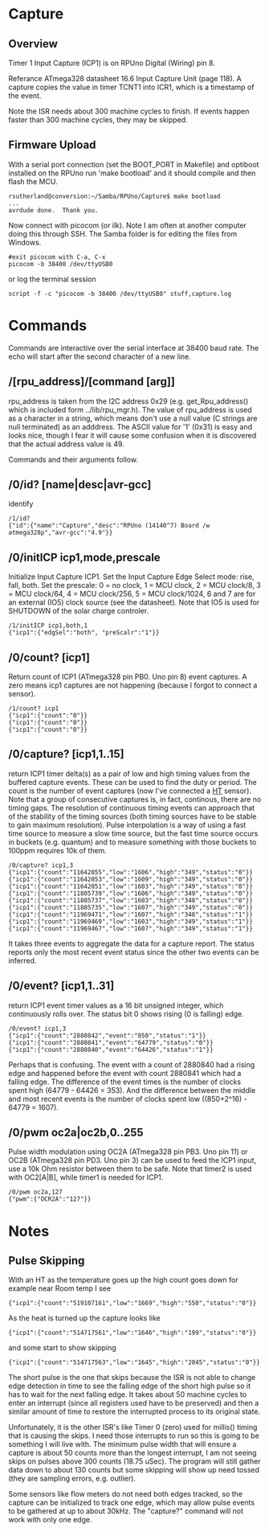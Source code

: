 # Capture 

## Overview

Timer 1 Input Capture (ICP1) is on RPUno Digital (Wiring) pin 8. 

Referance ATmega328 datasheet 16.6 Input Capture Unit (page 118). A capture copies the value in timer TCNT1 into ICR1, which is a timestamp of the event.

Note the ISR needs about 300 machine cycles to finish. If events happen faster than 300 machine cycles, they may be skipped.

## Firmware Upload

With a serial port connection (set the BOOT_PORT in Makefile) and optiboot installed on the RPUno run 'make bootload' and it should compile and then flash the MCU.

``` 
rsutherland@conversion:~/Samba/RPUno/Capture$ make bootload
...
avrdude done.  Thank you.
``` 

Now connect with picocom (or ilk). Note I am often at another computer doing this through SSH. The Samba folder is for editing the files from Windows.

``` 
#exit picocom with C-a, C-x
picocom -b 38400 /dev/ttyUSB0
``` 

or log the terminal session

``` 
script -f -c "picocom -b 38400 /dev/ttyUSB0" stuff,capture.log
``` 


# Commands

Commands are interactive over the serial interface at 38400 baud rate. The echo will start after the second character of a new line. 


## /\[rpu_address\]/\[command \[arg\]\]

rpu_address is taken from the I2C address 0x29 (e.g. get_Rpu_address() which is included form ../lib/rpu_mgr.h). The value of rpu_address is used as a character in a string, which means don't use a null value (C strings are null terminated) as an adddress. The ASCII value for '1' (0x31) is easy and looks nice, though I fear it will cause some confusion when it is discovered that the actual address value is 49.

Commands and their arguments follow.

## /0/id? \[name|desc|avr-gcc\]

identify 

``` 
/1/id?
{"id":{"name":"Capture","desc":"RPUno (14140^7) Board /w atmega328p","avr-gcc":"4.9"}}
```

## /0/initICP icp1,mode,prescale

Initialize Input Capture ICP1. Set the Input Capture Edge Select mode: rise, fall, both. Set the prescale: 0 = no clock, 1 = MCU clock, 2 = MCU clock/8, 3 = MCU clock/64, 4 = MCU clock/256, 5 = MCU clock/1024, 6 and 7 are for an external (IO5) clock source (see the datasheet). Note that IO5 is used for SHUTDOWN of the solar charge controler.

``` 
/1/initICP icp1,both,1
{"icp1":{"edgSel":"both", "preScalr":"1"}}
```

## /0/count? \[icp1\]

Return count of ICP1 (ATmega328 pin PB0. Uno pin 8) event captures. A zero means icp1 captures are not happening (because I forgot to connect a sensor).

``` 
/1/count? icp1
{"icp1":{"count":"0"}}
{"icp1":{"count":"0"}}
{"icp1":{"count":"0"}}
```

## /0/capture? \[icp1,1..15\] 

return ICP1 timer delta(s) as a pair of low and high timing values from the buffered capture events. These can be used to find the duty or period. The count is the number of event captures (now I've connected a [HT](http://epccs.org/indexes/Board/HT/) sensor). Note that a group of consecutive captures is, in fact, continous, there are no timing gaps. The resolution of continuous timing events can approach that of the stability of the timing sources (both timing sources have to be stable to gain maximum resolution). Pulse interpolation is a way of using a fast time source to measure a slow time source, but the fast time source occurs in buckets (e.g. quantum) and to measure something with those buckets to 100ppm requires 10k of them. 

``` 
/0/capture? icp1,3
{"icp1":{"count":"11642055","low":"1606","high":"349","status":"0"}}
{"icp1":{"count":"11642053","low":"1609","high":"349","status":"0"}}
{"icp1":{"count":"11642051","low":"1603","high":"349","status":"0"}}
{"icp1":{"count":"11805739","low":"1606","high":"349","status":"0"}}
{"icp1":{"count":"11805737","low":"1603","high":"348","status":"0"}}
{"icp1":{"count":"11805735","low":"1607","high":"349","status":"0"}}
{"icp1":{"count":"11969471","low":"1607","high":"348","status":"1"}}
{"icp1":{"count":"11969469","low":"1603","high":"349","status":"1"}}
{"icp1":{"count":"11969467","low":"1607","high":"349","status":"1"}}
```

It takes three events to aggregate the data for a capture report. The status reports only the most recent event status since the other two events can be inferred. 

## /0/event? \[icp1,1..31\] 

return ICP1 event timer values as a 16 bit unsigned integer, which continuously rolls over. The status bit 0 shows rising (0 is falling) edge.

``` 
/0/event? icp1,3
{"icp1":{"count":"2880842","event":"850","status":"1"}}
{"icp1":{"count":"2880841","event":"64779","status":"0"}}
{"icp1":{"count":"2880840","event":"64426","status":"1"}}
```

Perhaps that is confusing. The event with a count of 2880840 had a rising edge and happened before the event with count 2880841 which had a falling edge. The difference of the event times is the number of clocks spent high (64779 - 64426 = 353). And the difference between the middle and most recent events is the number of clocks spent low ((850+2^16) - 64779 = 1607).


## /0/pwm oc2a|oc2b,0..255

Pulse width modulation using OC2A (ATmega328 pin PB3. Uno pin 11) or OC2B (ATmega328 pin PD3. Uno pin 3) can be used to feed the ICP1 input, use a 10k Ohm resistor between them to be safe. Note that timer2 is used with OC2[A|B], while timer1 is needed for ICP1. 

``` 
/0/pwm oc2a,127
{"pwm":{"OCR2A":"127"}}
``` 

# Notes

## Pulse Skipping

With an HT as the temperature goes up the high count goes down for example near Room temp I see 

``` 
{"icp1":{"count":"519107161","low":"1669","high":"550","status":"0"}}
``` 

As the heat is turned up the capture looks like 

``` 
{"icp1":{"count":"514717561","low":"1646","high":"199","status":"0"}}
``` 

and some start to show skipping

``` 
{"icp1":{"count":"514717563","low":"1645","high":"2045","status":"0"}}
``` 

The short pulse is the one that skips because the ISR is not able to change edge detection in time to see the falling edge of the short high pulse so it has to wait for the next falling edge. It takes about 50 machine cycles to enter an interrupt (since all registers used have to be preserved) and then a similar amount of time to restore the interrupted process to its original state. 

Unfortunately, it is the other ISR's like Timer 0 (zero) used for millis() timing that is causing the skips. I need those interrupts to run so this is going to be something I will live with. The minimum pulse width that will ensure a capture is about 50 counts more than the longest interrupt, I am not seeing skips on pulses above 300 counts (18.75 uSec). The program will still gather data down to about 130 counts but some skipping will show up need tossed (they are sampling errors, e.g. outlier). 

Some sensors like flow meters do not need both edges tracked, so the capture can be initialized to track one edge, which may allow pulse events to be gathered at up to about 30kHz. The "capture?" command will not work with only one edge.
